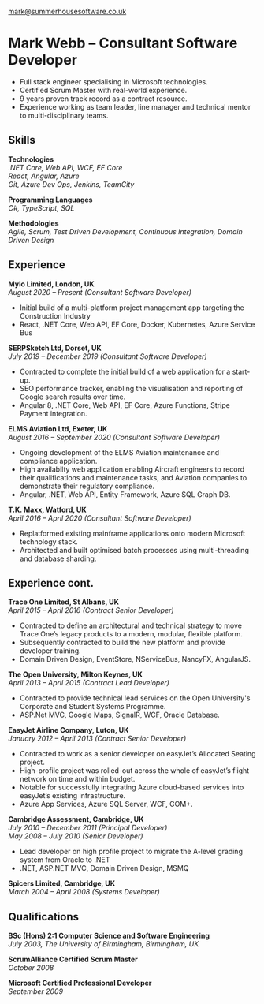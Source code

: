 [mark@summerhousesoftware.co.uk](mailto:mark@summerhousesoftware.co.uk)
# Mark Webb &ndash; Consultant Software Developer
- Full stack engineer specialising in Microsoft technologies.
- Certified Scrum Master with real-world experience.
- 9 years proven track record as a contract resource.
- Experience working as team leader, line manager and technical mentor to multi-disciplinary teams.

## Skills
**Technologies**  
*.NET Core, Web API, WCF, EF Core*  
*React, Angular, Azure*  
*Git, Azure Dev Ops, Jenkins, TeamCity*  

**Programming Languages**  
*C#, TypeScript, SQL*

**Methodologies**  
*Agile, Scrum, Test Driven Development, Continuous Integration, Domain Driven Design*

## Experience

**Mylo Limited, London, UK**  
*August 2020 &ndash; Present (Consultant Software Developer)*
- Initial build of a multi-platform project management app targeting the Construction Industry
- React, .NET Core, Web API, EF Core, Docker, Kubernetes, Azure Service Bus

**SERPSketch Ltd, Dorset, UK**  
*July 2019 &ndash; December 2019 (Consultant Software Developer)*  
- Contracted to complete the initial build of a web application for a start-up.  
- SEO performance tracker, enabling the visualisation and reporting of Google search results over time.
- Angular 8, .NET Core, Web API, EF Core, Azure Functions, Stripe Payment integration.

**ELMS Aviation Ltd, Exeter, UK**  
*August 2016 &ndash; September 2020 (Consultant Software Developer)*  
- Ongoing development of the ELMS Aviation maintenance and compliance application. 
- High availabilty web application enabling Aircraft engineers to record their qualifications and maintenance tasks, and Aviation companies to demonstrate their regulatory compliance.
- Angular, .NET, Web API, Entity Framework, Azure SQL Graph DB.

**T.K. Maxx, Watford, UK**  
*April 2016 &ndash; April 2020 (Consultant Software Developer)*  
- Replatformed existing mainframe applications onto modern Microsoft technology stack.
- Architected and built optimised batch processes using multi-threading and database sharding.

<h2 class="print-break">Experience cont.</h2>

**Trace One Limited, St Albans, UK**  
*April 2015 &ndash; April 2016 (Contract Senior Developer)*  
- Contracted to define an architectural and technical strategy to move Trace One’s legacy products to a modern, modular, flexible platform.
- Subsequently contracted to build the new platform and provide developer training.
- Domain Driven Design, EventStore, NServiceBus, NancyFX, AngularJS.

**The Open University, Milton Keynes, UK**  
*April 2013 &ndash; April 2015 (Contract Lead Developer)*  
- Contracted to provide technical lead services on the Open University's Corporate and Student Systems Programme.
- ASP.Net MVC, Google Maps, SignalR, WCF, Oracle Database.

**EasyJet Airline Company, Luton, UK**  
*January 2012 &ndash; April 2013 (Contract Senior Developer)*  
- Contracted to work as a senior developer on easyJet’s Allocated Seating project.  
- High-profile project was rolled-out across the whole of easyJet’s flight network on time and within budget.  
- Notable for successfully integrating Azure cloud-based services into easyJet’s existing infrastructure.
- Azure App Services, Azure SQL Server, WCF, COM+.

**Cambridge Assessment, Cambridge, UK**  
*July 2010 &ndash; December 2011 (Principal Developer)*  
*May 2008 &ndash; July 2010 (Senior Developer)*
- Lead developer on high profile project to migrate the A-level grading system from Oracle to .NET
- .NET, ASP.NET MVC, Domain Driven Design, MSMQ

**Spicers Limited, Cambridge, UK**  
*March 2004 &ndash; April 2008 (Systems Developer)*

## Qualifications

**BSc (Hons) 2:1 Computer Science and Software Engineering**  
*July 2003, The University of Birmingham, Birmingham, UK*  

**ScrumAlliance Certified Scrum Master**  
*October 2008*  

**Microsoft Certified Professional Developer**  
*September 2009*  